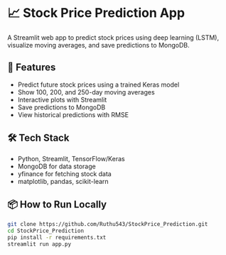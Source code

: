 # 📈 Stock Price Prediction App

A Streamlit web app to predict stock prices using deep learning (LSTM), visualize moving averages, and save predictions to MongoDB.

## 🚀 Features
- Predict future stock prices using a trained Keras model
- Show 100, 200, and 250-day moving averages
- Interactive plots with Streamlit
- Save predictions to MongoDB
- View historical predictions with RMSE

## 🛠️ Tech Stack
- Python, Streamlit, TensorFlow/Keras
- MongoDB for data storage
- yfinance for fetching stock data
- matplotlib, pandas, scikit-learn

## 📦 How to Run Locally
```bash
git clone https://github.com/Ruthu543/StockPrice_Prediction.git
cd StockPrice_Prediction
pip install -r requirements.txt
streamlit run app.py
